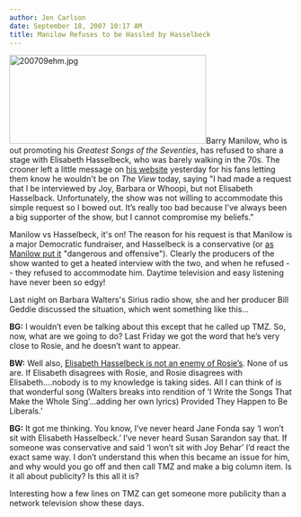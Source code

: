 ```yaml
---
author: Jen Carlson
date: September 18, 2007 10:17 AM
title: Manilow Refuses to be Hassled by Hasselbeck
---
```


<p><img alt="200709ehm.jpg" src="https://web.archive.org/web/20111110025220im_/http://gothamist.com/attachments/arts_jen/200709ehm.jpg" width="350" height="158" class="right">Barry Manilow, who is out promoting his <em>Greatest Songs of the Seventies</em>, has refused to share a stage with Elisabeth Hasselbeck, who was barely walking in the 70s. The crooner left a little message on <a href="https://web.archive.org/web/20111110025220/http://www.manilow.com/">his website</a> yesterday for his fans letting them know he wouldn&apos;t be on <em>The View</em> today, saying &quot;I had made a request that I be interviewed by Joy, Barbara or Whoopi, but not Elisabeth Hasselback.  Unfortunately, the show was not willing to accommodate this simple request so I bowed out. It&#x2019;s really too bad because I&apos;ve always been a big supporter of the show, but I cannot compromise my beliefs.&quot;</p>

<p>Manilow vs Hasselbeck, it&apos;s on! The reason for his request is that Manilow is a major Democratic fundraiser, and Hasselbeck is a conservative (or <a href="https://web.archive.org/web/20111110025220/http://www.tmz.com/2007/09/17/barry-to-elisabeth-your-view-is-dangerous">as Manilow put it</a> &quot;dangerous and offensive&quot;). Clearly the producers of the show wanted to get a heated interview with the two, and when he refused -- they refused to accommodate him. Daytime television and easy listening have never been so edgy!</p>

<p>Last night on Barbara Walters&apos;s Sirius radio show, she and her producer Bill Geddie discussed the situation, which went something like this...</p>

<p><strong>BG:</strong> I wouldn&#x2019;t even be talking about this except that he called up TMZ. So, now, what are we going to do? Last Friday we got the word that he&#x2019;s very close to Rosie, and he doesn&#x2019;t want to appear.</p>

<p><strong>BW:</strong> Well also, <a href="https://web.archive.org/web/20111110025220/http://gothamist.com/2007/05/25/rosie_odonnell_3.php">Elisabeth Hasselbeck is not an enemy of Rosie&#x2019;s</a>. None of us are. If Elisabeth disagrees with Rosie, and Rosie disagrees with Elisabeth&#x2026;.nobody is to my knowledge is taking sides. All I can think of is that wonderful song (Walters breaks into rendition of &#x2018;I Write the Songs That Make the Whole Sing&#x2019;&#x2026;adding her own lyrics) Provided They Happen to Be Liberals.&#x2019;</p>

<p><strong>BG:</strong> It got me thinking. You know, I&#x2019;ve never heard Jane Fonda say &#x2018;I won&#x2019;t sit with Elisabeth Hasselbeck.&#x2019; I&#x2019;ve never heard Susan Sarandon say that. If someone was conservative and said &#x2018;I won&#x2019;t sit with Joy Behar&#x2019; I&#x2019;d react the exact same way.  I don&#x2019;t understand this when this became an issue for him, and why would you go off and then call TMZ and make a big column item. Is it all about publicity? Is this all it is?</p>

<p>Interesting how a few lines on TMZ can get someone more publicity than a network television show these days. </p>